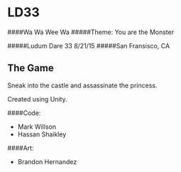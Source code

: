 # LD33
####Wa Wa Wee Wa
#####Theme: You are the Monster

#####Ludum Dare 33 8/21/15
#####San Fransisco, CA

## The Game

Sneak into the castle and assassinate the princess.

Created using Unity.

####Code:

- Mark Willson
- Hassan Shaikley

####Art: 

- Brandon Hernandez


